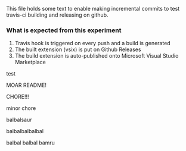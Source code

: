 This file holds some text to enable making incremental commits to test travis-ci building and releasing on github.

### What is expected from this experiment
1. Travis hook is triggered on every push and a build is generated
2. The built extension (vsix) is put on Github Releases
3. The build extension is auto-published onto Microsoft Visual Studio Marketplace

test

MOAR README!

CHORE!!!

minor chore

balbalsaur

balbalbalbalbal

balbal balbal bamru